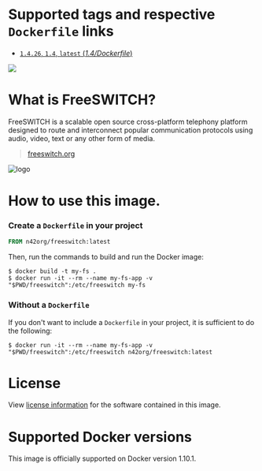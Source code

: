 # Supported tags and respective `Dockerfile` links

-	[`1.4.26`, `1.4`, `latest` (*1.4/Dockerfile*)](https://github.com/n42org/docker-freeswitch/blob/master/1.4/Dockerfile)

[![](https://badge.imagelayers.io/n42org/freeswitch:latest.svg)](https://imagelayers.io/?images=n42org/freeswitch:1.4.26)

# What is FreeSWITCH?

FreeSWITCH is a scalable open source cross-platform telephony
platform designed to route and interconnect popular communication
protocols using audio, video, text or any other form of media.

> [freeswitch.org](https://freeswitch.org/)

![logo](https://freeswitch.org/wp-content/themes/ken1/images/FS-new-web-logo.png)

# How to use this image.

### Create a `Dockerfile` in your project

```dockerfile
FROM n42org/freeswitch:latest
```

Then, run the commands to build and run the Docker image:

```console
$ docker build -t my-fs .
$ docker run -it --rm --name my-fs-app -v "$PWD/freeswitch":/etc/freeswitch my-fs
```

### Without a `Dockerfile`

If you don't want to include a `Dockerfile` in your project, it is sufficient to do the following:

```console
$ docker run -it --rm --name my-fs-app -v "$PWD/freeswitch":/etc/freeswitch n42org/freeswitch:latest
```

# License

View [license information](https://freeswitch.org/stash/projects/FS/repos/freeswitch/browse/docs/COPYING) for the software contained in this image.

# Supported Docker versions

This image is officially supported on Docker version 1.10.1.
